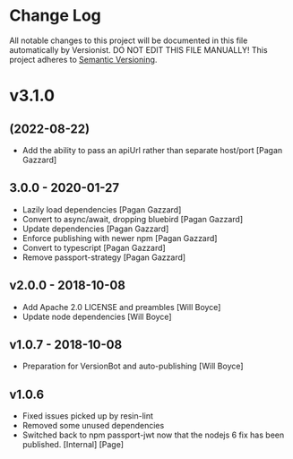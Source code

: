# Change Log

All notable changes to this project will be documented in this file
automatically by Versionist. DO NOT EDIT THIS FILE MANUALLY!
This project adheres to [Semantic Versioning](http://semver.org/).

# v3.1.0
## (2022-08-22)

* Add the ability to pass an apiUrl rather than separate host/port [Pagan Gazzard]

## 3.0.0 - 2020-01-27

* Lazily load dependencies [Pagan Gazzard]
* Convert to async/await, dropping bluebird [Pagan Gazzard]
* Update dependencies [Pagan Gazzard]
* Enforce publishing with newer npm [Pagan Gazzard]
* Convert to typescript [Pagan Gazzard]
* Remove passport-strategy [Pagan Gazzard]

## v2.0.0 - 2018-10-08

* Add Apache 2.0 LICENSE and preambles [Will Boyce]
* Update node dependencies [Will Boyce]

## v1.0.7 - 2018-10-08

* Preparation for VersionBot and auto-publishing [Will Boyce]

## v1.0.6

* Fixed issues picked up by resin-lint
* Removed some unused dependencies
* Switched back to npm passport-jwt now that the nodejs 6 fix has been published. [Internal] [Page]
